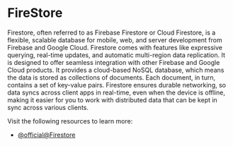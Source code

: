 # FireStore

Firestore, often referred to as Firebase Firestore or Cloud Firestore, is a flexible, scalable database for mobile, web, and server development from Firebase and Google Cloud. Firestore comes with features like expressive querying, real-time updates, and automatic multi-region data replication. It is designed to offer seamless integration with other Firebase and Google Cloud products. It provides a cloud-based NoSQL database, which means the data is stored as collections of documents. Each document, in turn, contains a set of key-value pairs. Firestore ensures durable networking, so data syncs across client apps in real-time, even when the device is offline, making it easier for you to work with distributed data that can be kept in sync across various clients.

Visit the following resources to learn more:

- [@official@Firestore](https://firebase.google.com/docs/firestore)

